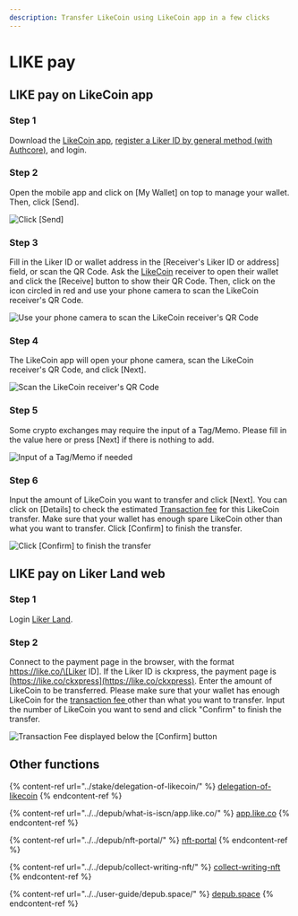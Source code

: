 ```yaml
---
description: Transfer LikeCoin using LikeCoin app in a few clicks
---
```


# LIKE pay

## LIKE pay on LikeCoin app

### Step 1&#xD;

Download the [LikeCoin app](https://liker.land/getapp), [register a Liker ID by general method (with Authcore)](../../user-guide/liker-id/register/), and login.

### Step 2

Open the mobile app and click on \[My Wallet] on top to manage your wallet. Then, click \[Send].

![Click \[Send\]](../../.gitbook/assets/like-pay-1-en.png)

### Step 3&#xD;

Fill in the Liker ID or wallet address in the \[Receiver's Liker ID or address] field, or scan the QR Code. Ask the [LikeCoin](https://like.co/) receiver to open their wallet and click the \[Receive] button to show their QR Code. Then, click on the icon circled in red and use your phone camera to scan the LikeCoin receiver's QR Code.

![Use your phone camera to scan the LikeCoin receiver's QR Code](../../.gitbook/assets/like-pay-2-en.png)

### **Step 4**

The LikeCoin app will open your phone camera, scan the LikeCoin receiver's QR Code, and click \[Next].

![Scan the LikeCoin receiver's QR Code](../../.gitbook/assets/IMG\_2158.PNG)

### **Step 5**

Some crypto exchanges may require the input of a Tag/Memo. Please fill in the value here or press \[Next] if there is nothing to add.

![Input of a Tag/Memo if needed](../../.gitbook/assets/like-pay-5-en.png)

### **Step 6**

Input the amount of LikeCoin you want to transfer and click \[Next]. You can click on \[Details] to check the estimated [Transaction fee](transaction-fee.md) for this LikeCoin transfer. Make sure that your wallet has enough spare LikeCoin other than what you want to transfer. Click \[Confirm] to finish the transfer.

![Click \[Confirm\] to finish the transfer](../../.gitbook/assets/like-pay-4-en.png)

## LIKE pay on Liker Land web

### Step 1

Login [Liker Land](https://liker.land/civic).

### Step 2

Connect to the payment page in the browser, with the format https://like.co/\[Liker ID]. If the Liker ID is ckxpress, the payment page is [https://like.co/ckxpress](https://like.co/ckxpress). Enter the amount of LikeCoin to be transferred. Please make sure that your wallet has enough LikeCoin for the [transaction fee ](transaction-fee.md)other than what you want to transfer. Input the number of LikeCoin you want to send and click "Confirm" to finish the transfer.

![Transaction Fee displayed below the \[Confirm\] button](../../.gitbook/assets/like-pay-5-en.png)

## Other functions

{% content-ref url="../stake/delegation-of-likecoin/" %}
[delegation-of-likecoin](../stake/delegation-of-likecoin/)
{% endcontent-ref %}

{% content-ref url="../../depub/what-is-iscn/app.like.co/" %}
[app.like.co](../../depub/what-is-iscn/app.like.co/)
{% endcontent-ref %}

{% content-ref url="../../depub/nft-portal/" %}
[nft-portal](../../depub/nft-portal/)
{% endcontent-ref %}

{% content-ref url="../../depub/collect-writing-nft/" %}
[collect-writing-nft](../../depub/collect-writing-nft/)
{% endcontent-ref %}

{% content-ref url="../../user-guide/depub.space/" %}
[depub.space](../../user-guide/depub.space/)
{% endcontent-ref %}
